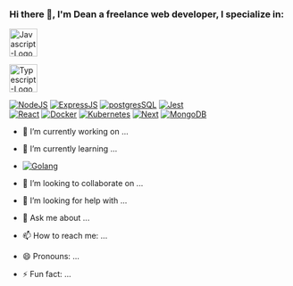 ### Hi there 👋, I'm Dean a freelance web developer, I specialize in: 


<a href="https://developer.mozilla.org/en-US/docs/Web/JavaScript"><img src="https://camo.githubusercontent.com/999ac61673796a0151eef10879275094b94e4cdf8633a61c01819c6504dcb6d9/68747470733a2f2f7261772e6769746875622e636f6d2f766f6f646f6f74696b69676f642f6c6f676f2e6a732f6d61737465722f6a732e706e67" alt="Javascript-Logo" width="50"/></a>

<a href="https://www.typescriptlang.org/"><img src="https://raw.githubusercontent.com/remojansen/logo.ts/master/ts.jpg" alt="Typescript-Logo" width="50"/></a>


[![NodeJS](https://www.vectorlogo.zone/logos/nodejs/nodejs-ar21.svg)](https://nodejs.org/)
[![ExpressJS](https://www.vectorlogo.zone/logos/expressjs/expressjs-ar21.svg)](http://expressjs.com///)
[![postgresSQL](https://www.vectorlogo.zone/logos/postgresql/postgresql-horizontal.svg)](https://www.postgresql.org/)
[![Jest](https://www.vectorlogo.zone/logos/jestjsio/jestjsio-ar21.svg)](https://facebook.github.io/jest/)  
[![React](https://www.vectorlogo.zone/logos/reactjs/reactjs-ar21.svg)](https://facebook.github.io/react/)
[![Docker](https://i.imgur.com/VyjCJuz.png)](https://www.docker.com/)
[![Kubernetes](https://www.vectorlogo.zone/logos/kubernetes/kubernetes-ar21.svg)](https://www.https://kubernetes.io/)
[![Next](https://github.com/jalbertsr/logo-badge-images/blob/master/img/rsz_nextjs.png?raw=true)](https://zeit.co/)
[![MongoDB](https://www.vectorlogo.zone/logos/mongodb/mongodb-ar21.svg)](https://www.mongodb.com/)



- 🔭 I’m currently working on ...
- 🌱 I’m currently learning ...
- [![Golang](https://tutorialedge.net/images/golang.png)](https://golang.org/)

- 👯 I’m looking to collaborate on ...
- 🤔 I’m looking for help with ...
- 💬 Ask me about ...
- 📫 How to reach me: ...
- 😄 Pronouns: ...
- ⚡ Fun fact: ...
